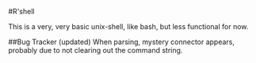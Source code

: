 #R'shell

This is a very, very basic unix-shell, like bash, but less functional for now.


##Bug Tracker (updated)
When parsing, mystery connector appears, probably due to not clearing out the command string.
